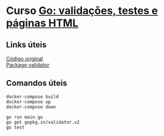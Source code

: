 # Curso [Go: validações, testes e páginas HTML](https://cursos.alura.com.br/course/go-validacoes-testes-paginas-html)  

## Links úteis  
[Código original](https://github.com/alura-cursos/api_rest_gin_go_2-validacoes-e-testes)  
[Package validator](https://pkg.go.dev/gopkg.in/validator.v2)  

## Comandos úteis  
```
docker-compose build
docker-compose up
docker-compose down

go run main.go
go get gopkg.in/validator.v2
go test
```